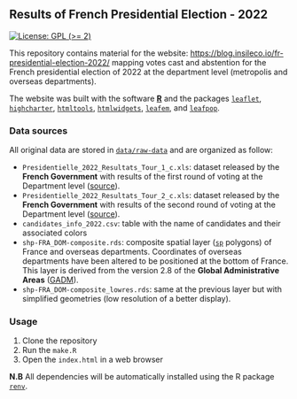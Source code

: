 ## Results of French Presidential Election - 2022

<!-- badges: start -->
[![License: GPL (>= 2)](https://img.shields.io/badge/License-GPL%20%28%3E%3D%202%29-blue.svg)](https://choosealicense.com/licenses/gpl-2.0/)
<!-- badges: end -->


This repository contains material for the website: https://blog.insileco.io/fr-presidential-election-2022/
mapping votes cast and abstention for the French presidential election of 2022 at
the department level (metropolis and overseas departments).

The website was built with the software [**R**](https://www.r-project.org/) and 
the packages 
[`leaflet`](https://rstudio.github.io/leaflet/),
[`highcharter`](https://jkunst.com/highcharter/),
[`htmltools`](https://rstudio.github.io/htmltools/),
[`htmlwidgets`](https://www.htmlwidgets.org/),
[`leafem`](https://github.com/r-spatial/leafem), and
[`leafpop`](https://github.com/r-spatial/leafpop).



### Data sources



All original data are stored in 
[`data/raw-data`](https://github.com/inSileco/fr-presidential-election-2022/tree/main/data/raw-data)
and are organized as follow:

- `Presidentielle_2022_Resultats_Tour_1_c.xls`: dataset released by the 
**French Government** with results of the first round of voting at the Department level 
([source](http://www.data.gouv.fr/fr/posts/les-donnees-des-elections/)).
- `Presidentielle_2022_Resultats_Tour_2_c.xls`: dataset released by the 
**French Government** with results of the second round of voting at the Department level 
([source](http://www.data.gouv.fr/fr/posts/les-donnees-des-elections/)).
- `candidates_info_2022.csv`: table with the name of candidates and their associated colors
- `shp-FRA_DOM-composite.rds`: composite spatial layer 
([`sp`](https://github.com/edzer/sp) polygons) of France and overseas departments. 
Coordinates of overseas departments have been altered to be positioned at the bottom
of France. This layer is derived from the version 2.8 of the 
**Global Administrative Areas** ([GADM](http://www.gadm.org/version2)).
- `shp-FRA_DOM-composite_lowres.rds`: same at the previous layer but with simplified
geometries (low resolution of a better display).



### Usage



1. Clone the repository
2. Run the `make.R`
3. Open the `index.html` in a web browser

**N.B** All dependencies will be automatically installed using the R package 
[`renv`](https://rstudio.github.io/renv/).

